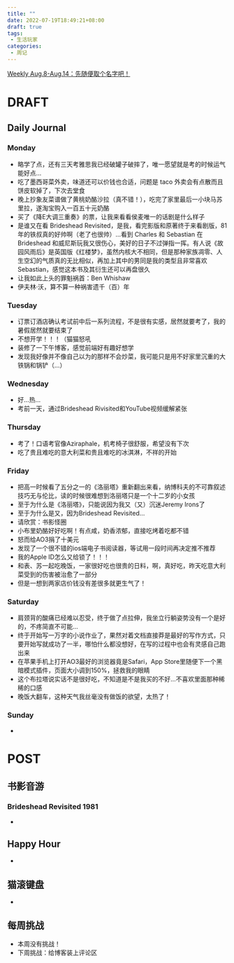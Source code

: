```yaml
---
title: ""
date: 2022-07-19T18:49:21+08:00
draft: true
tags: 
 - 生活玩家
categories:
 - 周记
---
```

[Weekly Aug.8-Aug.14：先随便取个名字吧！](Weekly%20Aug.8-Aug.14：先随便取个名字吧！.md) 

# DRAFT
## Daily Journal
### Monday
- 略学了点，还有三天考雅思我已经破罐子破摔了，唯一愿望就是考的时候运气能好点…
- 吃了墨西哥菜外卖，味道还可以价钱也合适，问题是 taco 外卖会有点散而且饼皮软掉了，下次去堂食
- 晚上抄象友菜谱做了黄桃奶酪沙拉（真不错！），吃完了家里最后一小块马苏里拉，遂淘宝购入一百五十元奶酪
- 买了《降E大调三重奏》的票，让我来看看侯麦唯一的话剧是什么样子
- 是谁又在看 Brideshead Revisited，是我，看完影版和原著终于来看剧版，81年的铁叔真的好帅啊（老了也很帅）…看到 Charles 和 Sebastian 在 Brideshead 和威尼斯玩我又很伤心，美好的日子不过弹指一挥。有人说《故园风雨后》是英国版《红楼梦》，虽然内核大不相同，但是那种家族凋零、人生空幻的气质真的无比相似，再加上其中的男同是我的类型且非常喜欢 Sebastian，感觉这本书及其衍生还可以再盘很久
- 让我如此上头的罪魁祸首：Ben Whishaw
- 伊夫林·沃，算不算一种祸害遗千（百）年
### Tuesday
- 订票订酒店确认考试前中后一系列流程，不是很有实感，居然就要考了，我的暑假居然就要结束了
- 不想开学！！！（猫猫怒吼
- 装修了一下午博客，感觉前端好有趣好想学
- 发现我好像并不像自己以为的那样不会炒菜，我可能只是用不好家里沉重的大铁锅和锅铲（…）
### Wednesday
- 好…热…
- 考前一天，通过Brideshead Rivisited和YouTube视频缓解紧张
### Thursday
- 考了！口语考官像Aziraphale，机考椅子很舒服，希望没有下次
- 吃了贵且难吃的意大利菜和贵且难吃的冰淇淋，不祥的开始
### Friday
- 把高一时候看了五分之一的《洛丽塔》重新翻出来看，纳博科夫的不可靠叙述技巧无与伦比，读的时候很难想到洛丽塔只是一个十二岁的小女孩
- 至于为什么是《洛丽塔》，只能说因为我又（又）沉迷Jeremy Irons了
- 至于为什么是又，因为Brideshead Revisited…
- 请欣赏：书影怪圈
- 小布里奶酪好好吃啊！有点咸，奶香浓郁，直接吃烤着吃都不错
- 怒而给AO3捐了十美元
- 发现了一个很不错的ios端电子书阅读器，等试用一段时间再决定推不推荐
- 我的Apple ID怎么又给锁了！！！
- 和表、苏一起吃晚饭，一家很好吃也很贵的日料，啊，真好吃，昨天吃意大利菜受到的伤害被治愈了一部分
- 但是一想到两家店价钱没有差很多就更生气了！
### Saturday
- 肩颈背的酸痛已经难以忍受，终于做了点拉伸，我坐立行躺姿势没有一个是好的，不疼简直不可能…
- 终于开始写一万字的小说作业了，果然对着文档直接莽是最好的写作方式，只要开始写就成功了一半，哪怕什么都没想好，在写的过程中也会有灵感自己跑出来
- 在苹果手机上打开AO3最好的浏览器竟是Safari，App Store里随便下一个黑暗模式插件，页面大小调到150%，拯救我的眼睛
- 这个布拉塔说实话不是很好吃，不知道是不是我买的不好…不喜欢里面那种稀稀的口感
- 晚饭大翻车，这种天气我丝毫没有做饭的欲望，太热了！
### Sunday
- 
# POST
## 书影音游

### Brideshead Revisited 1981
- 
## Happy Hour
- 
## 猫滚键盘
- 
## 每周挑战
- 本周没有挑战！
- 下周挑战：给博客装上评论区